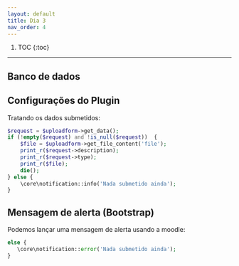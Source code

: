 ```yaml
---
layout: default
title: Dia 3
nav_order: 4
---
```

1. TOC
{:toc}
---

## Banco de dados

## Configurações do Plugin


Tratando os dados submetidos:

```php
$request = $uploadform->get_data();
if (!empty($request) and !is_null($request))  {
    $file = $uploadform->get_file_content('file');
    print_r($request->description);
    print_r($request->type);
    print_r($file);
    die();
} else {
    \core\notification::info('Nada submetido ainda');
}
```

## Mensagem de alerta (Bootstrap)

Podemos lançar uma mensagem de alerta usando a moodle:

```php
else {
   \core\notification::error('Nada submetido ainda');
}
```


<!---
Não sei se vamos abordar?

- hooks em lib.php ?
- redirect($CFG->wwwroot . '/blocks/importstuffs/view.php', message='redirecionado');

- Inserir no banco de dados:

$row = new stdClass();
$row->campo1 = 'abc';
$row->campo2 = 'Maria';

$DB->insert_record('blocks_importstuffs',$row);
$DB->get_records('blocks_importstuffs');  array_values()

-->
